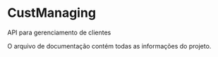 # CustManaging
API para gerenciamento de clientes

O arquivo de documentação contém todas as informações do projeto.
